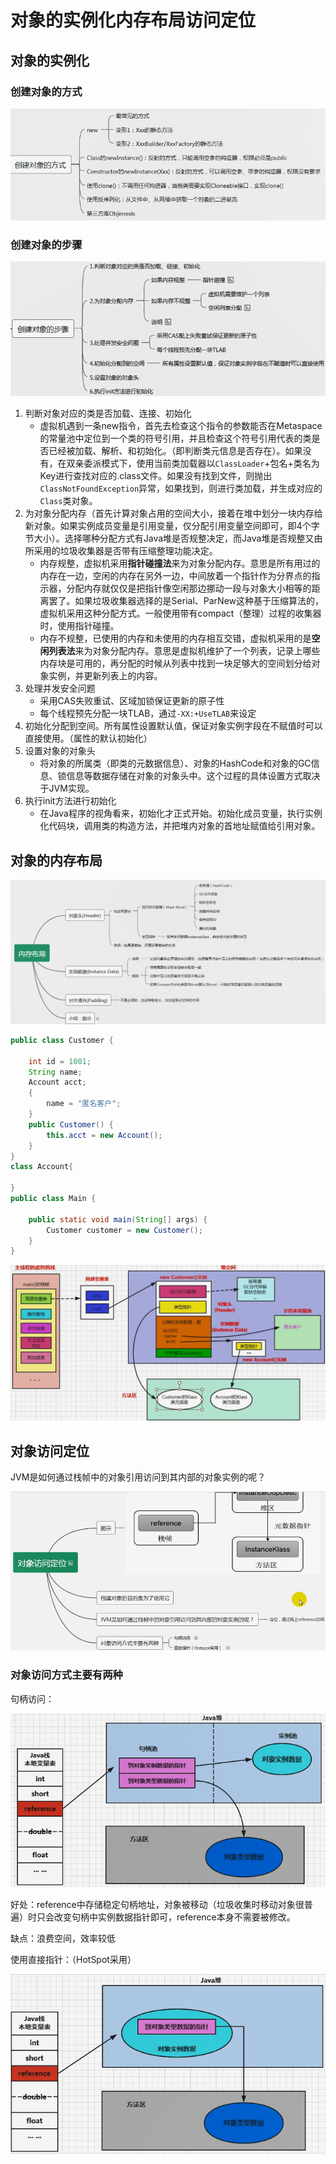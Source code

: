 # 对象的实例化内存布局访问定位

## 对象的实例化

### 创建对象的方式

![创建对象的方式](https://github.com/jackhusky/jvm/blob/main/docs/images/创建对象的方式.png)

###  创建对象的步骤

![创建对象的步骤](https://github.com/jackhusky/jvm/blob/main/docs/images/创建对象的步骤.png)

1. 判断对象对应的类是否加载、连接、初始化
   - 虚拟机遇到一条new指令，首先去检查这个指令的参数能否在Metaspace的常量池中定位到一个类的符号引用，并且检查这个符号引用代表的类是否已经被加载、解析、和初始化。（即判断类元信息是否存在）。如果没有，在双亲委派模式下，使用当前类加载器以`ClassLoader`+包名+类名为Key进行查找对应的.class文件。如果没有找到文件，则抛出`ClassNotFoundException`异常，如果找到，则进行类加载，并生成对应的`Class`类对象。
2. 为对象分配内存（首先计算对象占用的空间大小，接着在堆中划分一块内存给新对象。如果实例成员变量是引用变量，仅分配引用变量空间即可，即4个字节大小）。选择哪种分配方式有Java堆是否规整决定，而Java堆是否规整又由所采用的垃圾收集器是否带有压缩整理功能决定。
   - 内存规整，虚拟机采用**指针碰撞法**来为对象分配内存。意思是所有用过的内存在一边，空闲的内存在另外一边，中间放着一个指针作为分界点的指示器，分配内存就仅仅是把指针像空闲那边挪动一段与对象大小相等的距离罢了。如果垃圾收集器选择的是Serial、ParNew这种基于压缩算法的，虚拟机采用这种分配方式。一般使用带有compact（整理）过程的收集器时，使用指针碰撞。
   - 内存不规整，已使用的内存和未使用的内存相互交错，虚拟机采用的是**空闲列表法**来为对象分配内存。意思是虚拟机维护了一个列表，记录上哪些内存块是可用的，再分配的时候从列表中找到一块足够大的空间划分给对象实例，并更新列表上的内容。
3. 处理并发安全问题
   - 采用CAS失败重试、区域加锁保证更新的原子性
   - 每个线程预先分配一块TLAB，通过`-XX:+UseTLAB`来设定
4. 初始化分配到空间。所有属性设置默认值，保证对象实例字段在不赋值时可以直接使用。（属性的默认初始化）
5. 设置对象的对象头
   - 将对象的所属类（即类的元数据信息）、对象的HashCode和对象的GC信息、锁信息等数据存储在对象的对象头中。这个过程的具体设置方式取决于JVM实现。
6. 执行init方法进行初始化
   - 在Java程序的视角看来，初始化才正式开始。初始化成员变量，执行实例化代码块，调用类的构造方法，并把堆内对象的首地址赋值给引用对象。

## 对象的内存布局

![内存布局思维导图](https://github.com/jackhusky/jvm/blob/main/docs/images/内存布局思维导图.png)

```java
public class Customer {

    int id = 1001;
    String name;
    Account acct;
    {
        name = "匿名客户";
    }
    public Customer() {
        this.acct = new Account();
    }
}
class Account{

}
public class Main {

    public static void main(String[] args) {
        Customer customer = new Customer();
    }
}
```

![对象的内存布局](https://github.com/jackhusky/jvm/blob/main/docs/images/对象的内存布局.png)

## 对象访问定位

JVM是如何通过栈帧中的对象引用访问到其内部的对象实例的呢？ 

![对象访问定位思维导图](https://github.com/jackhusky/jvm/blob/main/docs/images/对象访问定位思维导图.png)

### 对象访问方式主要有两种

句柄访问：

![句柄访问](https://github.com/jackhusky/jvm/blob/main/docs/images/句柄访问.png)

好处：reference中存储稳定句柄地址，对象被移动（垃圾收集时移动对象很普遍）时只会改变句柄中实例数据指针即可，reference本身不需要被修改。

缺点：浪费空间，效率较低

使用直接指针：（HotSpot采用）

![使用直接指针](https://github.com/jackhusky/jvm/blob/main/docs/images/使用直接指针.png)

